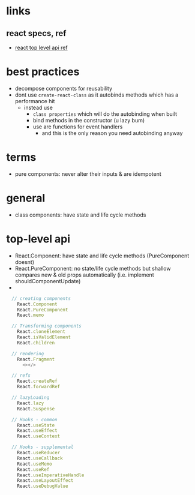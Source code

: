 # links 

## react specs, ref
  - [react top level api ref](https://reactjs.org/docs/react-api.html)


# best practices
  - decompose components for reusability 
  - dont use `create-react-class` as it autobinds methods which has a performance hit
    - instead use 
      - `class properties` which will do the autobinding when built
      - bind methods in the constructor (u lazy bum)
      - use are functions for event handlers 
        - and this is the only reason you need autobinding anyway

# terms 
  - pure components: never alter their inputs & are idempotent

# general
  - class components: have state and life cycle methods 
# top-level api
  - React.Component: have state and life cycle methods (PureComponent doesnt)
  - React.PureComponent: no state/life cycle methods but shallow compares new & old props automatically (i.e. implement shouldComponentUpdate)
  - 

```js
  // creating components
    React.Component
    React.PureComponent
    React.memo

  // Transforming components
    React.cloneElement
    React.isValidElement
    React.children

  // rendering
    React.Fragment
      <></>

  // refs
    React.createRef
    React.forwardRef

  // lazyLoading
    React.lazy
    React.Suspense

  // Hooks - common
    React.useState
    React.useEffect
    React.useContext

  // Hooks - supplemental
    React.useReducer
    React.useCallback
    React.useMemo
    React.useRef
    React.useImperativeHandle
    React.useLayoutEffect
    React.useDebugValue

```
